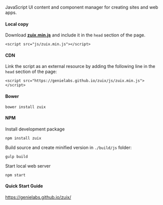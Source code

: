 JavaScript UI content and component manager for creating sites and web apps.

#### Local copy

Download **[zuix.min.js](https://genielabs.github.io/zuix/js/zuix.min.js)** and include it in the ```head``` section of the page.

```<script src="js/zuix.min.js"></script>```

#### CDN

Link the script as an external resource by adding the following line in the ```head``` section of the page:

```<script src="https://genielabs.github.io/zuix/js/zuix.min.js"></script>```

#### Bower

    bower install zuix

#### NPM

Install development package

    npm install zuix

Build source and create minified version in ```./build/js``` folder:

    gulp build

Start local web server

    npm start

#### Quick Start Guide

https://genielabs.github.io/zuix/
